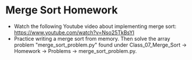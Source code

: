 # Merge Sort Homework

- Watch the following Youtube video about implementing merge sort: https://www.youtube.com/watch?v=Nso25TkBsYI
- Practice writing a merge sort from memory. Then solve the array problem "merge_sort_problem.py" found under Class_07_Merge_Sort -> Homework -> Problems -> merge_sort_problem.py.